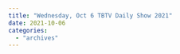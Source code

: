 ```yaml
---
title: "Wednesday, Oct 6 TBTV Daily Show 2021"
date: 2021-10-06
categories: 
  - "archives"
---
```



